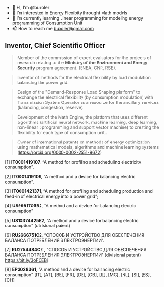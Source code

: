 - 👋 Hi, I’m @buxoler
- 👀 I’m interested in Energy Flexibity throught Math models
- 🌱 I’m currently learning Linear programming for modeling energy programming of Consumption Unit
- 📫 How to reach me buxoler@gmail.com


<!---
Buxoler/Buxoler is a ✨ special ✨ repository because its `README.md` (this file) appears on your GitHub profile.
You can click the Preview link to take a look at your changes.
--->
## Inventor, Chief Scientific Officer ##

>Member of the commission of expert evaluators for the projects of research relating to the **Ministry of the Environment and Energy Security** program agreement. (ENEA, CNR, RSE).

>Inventor of methods for the electrical flexibility by load modulation balancing the power grid.

>Design of the "Demand-Response Load Shaping platform" to exchange the electrical flexibility (by consumption modulation) with Transmission System Operator as a resource for the ancillary services (balancing, congestion, reserve).

>Development of the Math Engine, the platform that uses different algorithms (artificial neural network, machine learning, deep learning, non-linear >programming and support vector machine) to creating the flexibility for each type of consumption unit..

>Owner of international patents on methods of energy optimization using mathematical models, algorithms and machine learning systems (https://orcid.org/0000-0002-2551-9672) 

[1] **IT0001419107**, “A method for profiling and scheduling electricity consumption”.

[2] **IT0001419109**, “A method and a device for balancing electric consumption”.

[3] **IT0001421371**, “A method for profiling and scheduling production and feed-in of electrical energy into a power grid”;

[4] **US9991705B2**, “A method and a device for balancing electric consumption”

[5] **US10374425B2**, “A method and a device for balancing electric consumption” (divisional patent)

[6] **RU2666751C2**,  “СПОСОБ И УСТРОЙСТВО ДЛЯ ОБЕСПЕЧЕНИЯ БАЛАНСА ПОТРЕБЛЕНИЯ ЭЛЕКТРОЭНЕРГИИ”.

[7] **RU2754484C2** , "СПОСОБ И УСТРОЙСТВО ДЛЯ ОБЕСПЕЧЕНИЯ БАЛАНСА ПОТРЕБЛЕНИЯ ЭЛЕКТРОЭНЕРГИИ" (divisional patent) https://bit.ly/3oFCEBj 

[8] **EP3028361**, “A method and a device for balancing electric consumption” [IT], [AT], [BE], [FR], [DE], [GB], [IL], [MC], [NL], [SI], [ES], [CH]
